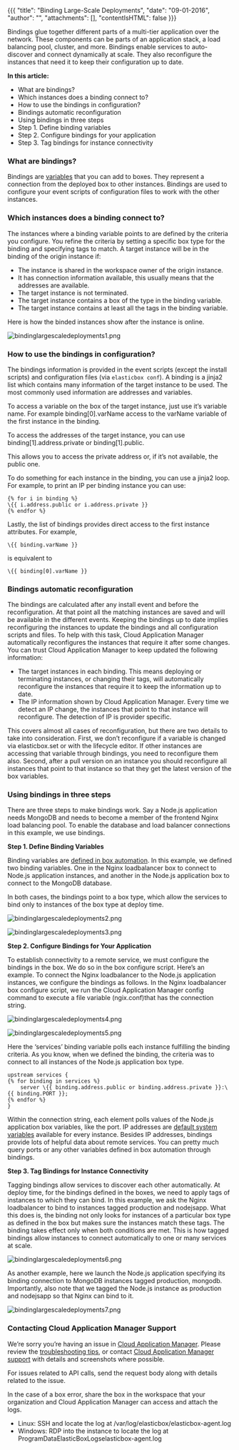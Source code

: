 {{{ "title": "Binding Large-Scale Deployments",
"date": "09-01-2016",
"author": "",
"attachments": [],
"contentIsHTML": false
}}}

Bindings glue together different parts of a multi-tier application over the network. These components can be parts of an application stack, a load balancing pool, cluster, and more. Bindings enable services to auto-discover and connect dynamically at scale. They also reconfigure the instances that need it to keep their configuration up to date.

**In this article:**

* What are bindings?
* Which instances does a binding connect to?
* How to use the bindings in configuration?
* Bindings automatic reconfiguration
* Using bindings in three steps
* Step 1. Define binding variables
* Step 2. Configure bindings for your application
* Step 3. Tag bindings for instance connectivity

### What are bindings?

Bindings are [variables](./parameterizing-boxes-with-variables.md) that you can add to boxes. They represent a connection from the deployed box to other instances. Bindings are used to configure your event scripts of configuration files to work with the other instances.

### Which instances does a binding connect to?

The instances where a binding variable points to are defined by the criteria you configure. You refine the criteria by setting a specific box type for the binding and specifying tags to match. A target instance will be in the binding of the origin instance if:

* The instance is shared in the workspace owner of the origin instance.
* It has connection information available, this usually means that the addresses are available.
* The target instance is not terminated.
* The target instance contains a box of the type in the binding variable.
* The target instance contains at least all the tags in the binding variable.

Here is how the binded instances show after the instance is online.

![bindinglargescaledeployments1.png](../images/cloud-application-manager/bindinglargescaledeployments1.png)

### How to use the bindings in configuration?

The bindings information is provided in the event scripts (except the install scripts) and configuration files (via `elasticbox conf`). A binding is a jinja2 list which contains many information of the target instance to be used. The most commonly used information are addresses and variables.

To access a variable on the box of the target instance, just use it’s variable name. For example binding[0].varName access to the varName variable of the first instance in the binding.

To access the addresses of the target instance, you can use binding[1].address.private or binding[1].public.

This allows you to access the private address or, if it’s not available, the public one.

To do something for each instance in the binding, you can use a jinja2 loop. For example, to print an IP per binding instance you can use:

```
{% for i in binding %}
\{{ i.address.public or i.address.private }}
{% endfor %}
```

Lastly, the list of bindings provides direct access to the first instance attributes. For example,

```
\{{ binding.varName }}
```

is equivalent to

```
\{{ binding[0].varName }}
```

### Bindings automatic reconfiguration

The bindings are calculated after any install event and before the reconfiguration. At that point all the matching instances are saved and will be available in the different events. Keeping the bindings up to date implies reconfiguring the instances to update the bindings and all configuration scripts and files. To help with this task, Cloud Application Manager automatically reconfigures the instances that require it after some changes. You can trust Cloud Application Manager to keep updated the following information:

* The target instances in each binding. This means deploying or terminating instances, or changing their tags, will automatically reconfigure the instances that require it to keep the information up to date.
* The IP information shown by Cloud Application Manager. Every time we detect an IP change, the instances that point to that instance will reconfigure. The detection of IP is provider specific.

This covers almost all cases of reconfiguration, but there are two details to take into consideration. First, we don’t reconfigure if a variable is changed via elasticbox.set or with the lifecycle editor. If other instances are accessing that variable through bindings, you need to reconfigure them also. Second, after a pull version on an instance you should reconfigure all instances that point to that instance so that they get the latest version of the box variables.

### Using bindings in three steps

There are three steps to make bindings work. Say a Node.js application needs MongoDB and needs to become a member of the frontend Nginx load balancing pool. To enable the database and load balancer connections in this example, we use bindings.

**Step 1. Define Binding Variables**

Binding variables are [defined in box automation](./parameterizing-boxes-with-variables.md). In this example, we defined two binding variables. One in the Nginx loadbalancer box to connect to Node.js application instances, and another in the Node.js application box to connect to the MongoDB database.

In both cases, the bindings point to a box type, which allow the services to bind only to instances of the box type at deploy time.

![bindinglargescaledeployments2.png](../images/cloud-application-manager/bindinglargescaledeployments2.png)

![bindinglargescaledeployments3.png](../images/cloud-application-manager/bindinglargescaledeployments3.png)

**Step 2. Configure Bindings for Your Application**

To establish connectivity to a remote service, we must configure the bindings in the box. We do so in the box configure script. Here’s an example. To connect the Nginx loadbalancer to the Node.js application instances, we configure the bindings as follows. In the Nginx loadbalancer box configure script, we run the Cloud Application Manager config command to execute a file variable (ngix.conf)that has the connection string.

![bindinglargescaledeployments4.png](../images/cloud-application-manager/bindinglargescaledeployments4.png)

![bindinglargescaledeployments5.png](../images/cloud-application-manager/bindinglargescaledeployments5.png)

Here the ‘services’ binding variable polls each instance fulfilling the binding criteria. As you know, when we defined the binding, the criteria was to connect to all instances of the Node.js application box type.

```
upstream services {
{% for binding in services %}
    server \{{ binding.address.public or binding.address.private }}:\{{ binding.PORT }};
{% endfor %}
}
```

Within the connection string, each element polls values of the Node.js application box variables, like the port. IP addresses are [default system variables](./syntax-for-variables.md) available for every instance. Besides IP addresses, bindings provide lots of helpful data about remote services. You can pretty much query ports or any other variables defined in box automation through bindings.

**Step 3. Tag Bindings for Instance Connectivity**

Tagging bindings allow services to discover each other automatically. At deploy time, for the bindings defined in the boxes, we need to apply tags of instances to which they can bind. In this example, we ask the Nginx loadbalancer to bind to instances tagged production and nodejsapp. What this does is, the binding not only looks for instances of a particular box type as defined in the box but makes sure the instances match these tags. The binding takes effect only when both conditions are met. This is how tagged bindings allow instances to connect automatically to one or many services at scale.

![bindinglargescaledeployments6.png](../images/cloud-application-manager/bindinglargescaledeployments6.png)

As another example, here we launch the Node.js application specifying its binding connection to MongoDB instances tagged production, mongodb. Importantly, also note that we tagged the Node.js instance as production and nodejsapp so that Nginx can bind to it.

![bindinglargescaledeployments7.png](../images/cloud-application-manager/bindinglargescaledeployments7.png)

### Contacting Cloud Application Manager Support

We’re sorry you’re having an issue in [Cloud Application Manager](//www.ctl.io/cloud-application-manager/). Please review the [troubleshooting tips](./troubleshooting-tips.md), or contact [Cloud Application Manager support](mailto:support@elasticbox.com) with details and screenshots where possible.

For issues related to API calls, send the request body along with details related to the issue.

In the case of a box error, share the box in the workspace that your organization and Cloud Application Manager can access and attach the logs.
* Linux: SSH and locate the log at /var/log/elasticbox/elasticbox-agent.log
* Windows: RDP into the instance to locate the log at ProgramDataElasticBoxLogselasticbox-agent.log
